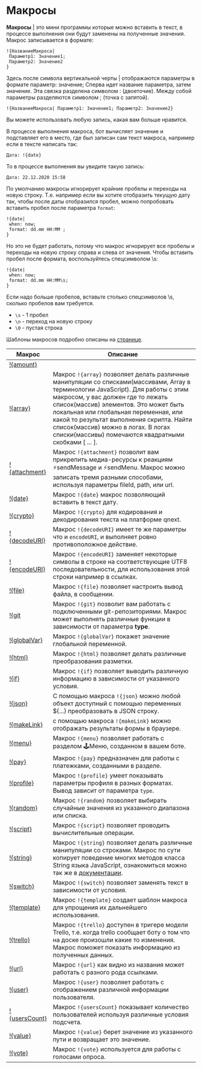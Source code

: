 # Макросы

**Макросы** | это мини программы которые можно вставить в текст, в процессе выполнения они будут заменены на полученные значения. Макрос записывается в формате:
```plain 
!{НазваниеМакроса|
 Параметр1: Значение1;
 Параметр2: Значение2
}
```

Здесь после символа вертикальной черты | отображаются параметры в формате параметр: значение;
Сперва идет название параметра, затем значение. Эта связка разделена символом : (двоеточие). Между собой параметры разделяются символом ; (точка с запятой).

```plain 
!{НазваниеМакроса| Параметр1: Значение1; Параметр2: Значение2}
```

Вы можете использовать любую запись, какая вам больше нравится.

В процессе выполнения макроса, бот вычисляет значение и подставляет его в место, где был записан сам текст макроса, например если в тексте написать так:

`Дата: !{date}`

То в процессе выполнения вы увидите такую запись:

`Дата: 22.12.2020 15:58`


По умолчанию макросы игнорирует крайние пробелы и переходы на новую строку. Т.е. например если вы хотите отобразить текущую дату так, чтобы после даты отобразился пробел, можно попробовать вставить пробел после параметра `format`:
```plain 
!{date|
 when: now;
 format: dd.mm HH:MM ;
}
```

Но это не будет работать, потому что макрос игнорирует все пробелы и переходы на новую строку справа и слева от значения. Чтобы вставить пробел после формата, воспользуйтесь спецсимволом \s:
```plain 
!{date|
 when: now;
 format: dd.mm HH:MM\s;
}
```

Если надо больше пробелов, вставьте столько спецсимволов \s, сколько пробелов вам требуется.
* `\s` - 1 пробел
* `\n` - переход на новую строку
* `\0` - пустая строка

Шаблоны макросов подробно описаны на [странице](/docs/ext/macros/template).

| Макрос | Описание |
| --- | --- |
|[!{amount}](/docs/ext/macros/amount)
|[!{array}](/docs/ext/macros/array) | Макрос `!{array}` позволяет делать различные манипуляции со списками(массивами, Array в терминологии JavaScript). Для работы с этим макросом, у вас должен где то лежать список(массив) элементов. Это может быть локальная или глобальная переменная, или какой то результат выполнения скрипта. Найти список(массив) можно в логах. В логах списки(массивы) помечаются квадратными скобками [ ... ].|
|[!{attachment}](/docs/ext/macros/attachment) | Макрос `!{attachment}` позволит вам прикрепить медиа-ресурсы к реакциям ⚡️sendMessage и ⚡️sendMenu. Макрос можно записать тремя разными способами, используя параметры fileId, path, или url.|
|[!{date}](/docs/ext/macros/date) | Макрос `!{date}` макрос позволяющий вставить в текст дату.|
|[!{crypto}](/docs/ext/macros/crypto) | Макрос `!{crypto}` для кодирования и декодирования текста на платформе qnext.|
|[!{decodeURI}](/docs/ext/macros/decodeuri) | Макрос `!{decodeURI}` имеет те же параметры что и `encodeURI`, и выполняет ровно противоположное действие.|
|[!{encodeURI}](/docs/ext/macros/encodeuri) | Макрос `!{encodeURI}` заменяет некоторые символы в строке на соответствующие UTF8 последовательности, для использования этой строки например в ссылках. |
|[!{file}](/docs/ext/macros/file) | Макрос `!{file}` позволяет настроить вывод файла, в сообщении.|
|[!{git](/docs/ext/macros/git) | Макрос `!{git}` позволит вам работать с подключенными git-репозиториями. Макрос может выполнять различные функции в зависимости от параметра **type**.|
|[!{globalVar}](/docs/ext/macros/globalvar) | Макрос `!{globalVar}` покажет значение глобальной переменной.|
|[!{html}](/docs/ext/macros/html) | Макрос `!{html}` позволяет делать различные преобразования разметки.|
|[!{if}](/docs/ext/macros/if) | Макрос `!{if}` позволяет выводить различную информацию в зависимости от указанного условия.|
|[!{json}](/docs/ext/macros/json) | С помощью макроса `!{json}` можно любой объект доступный с помощью переменных ${...} преобразовать в JSON строку.|
|[!{makeLink}](/docs/ext/macros/makelink) | с помощью макроса `!{makeLink}` можно отображать результаты формы в браузере.|
|[!{menu}](/docs/ext/macros/menu) | Макрос `!{menu}` позволяет работать с разделом 🕹Меню, созданном в вашем боте.|
|[!{pay}](/docs/ext/macros/pay) | Макрос `!{pay}` предназначен для работы с платежками, созданными в разделе.|
|[!{profile}](/docs/ext/macros/profile) | Макрос `!{profile}` умеет показывать параметры профиля в разных форматах. Вывод зависит от параметра `type`.|
|[!{random}](/docs/ext/macros/random) | Макрос `!{random}` позволяет выбирать случайные значения из указанного диапазона или списка.|
|[!{script}](/docs/ext/script)| Макрос `!{script}` позволяет проводить вычислительные операции.|
|[!{string}](/docs/ext/macros/string) | Макрос `!{string}` позволяет делать различные манипуляции со строками. Макрос по сути копирует поведение многих методов класса String языка JavaScript, ознакомиться можно так же в [документации](https://developer.mozilla.org/ru/docs/Web/JavaScript/Reference/Global_Objects/String).|
|[!{switch}](/docs/ext/macros/switch) | Макрос `!{switch}` позволяет заменять текст в зависимости от условия.|
|[!{template}](/docs/ext/macros/template) | Макрос `!{template}` создает шаблон макроса для упрощения их дальнейшего использования.|
|[!{trello}](/docs/ext/macros/trello) | Макрос `!{trello}` доступен в тригере модели Trello, т.е. когда trello сообщает боту о том что на доске произошли какие то изменения. Макрос поможет показать информацию из полученных данных.|
|[!{url}](/docs/ext/macros/url) | Макрос `!{url}` как видно из названия может работать с разного рода ссылками.|
|[!{user}](/docs/ext/macros/user) | Макрос `!{user}` позволяет работать с отображением различной информации пользователя.|
|[!{usersCount}](/docs/ext/macros/usercount) | Макрос `!{usersCount}` показывает количество пользователей используя различные условия подсчета.|
|[!{value}](/docs/ext/macros/value) | Макрос `!{value}` берет значение из указанного пути и возвращает это значение.|
|[!{vote}](/docs/ext/macros/vote) | Макрос `!{vote}` используется для работы с голосами опроса.|


